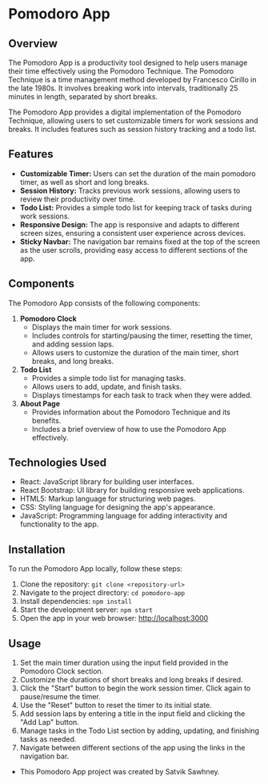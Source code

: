# Pomodoro App

## Overview

The Pomodoro App is a productivity tool designed to help users manage their time effectively using the Pomodoro Technique. The Pomodoro Technique is a time management method developed by Francesco Cirillo in the late 1980s. It involves breaking work into intervals, traditionally 25 minutes in length, separated by short breaks.

The Pomodoro App provides a digital implementation of the Pomodoro Technique, allowing users to set customizable timers for work sessions and breaks. It includes features such as session history tracking and a todo list.

## Features

- **Customizable Timer:** Users can set the duration of the main pomodoro timer, as well as short and long breaks.
- **Session History:** Tracks previous work sessions, allowing users to review their productivity over time.
- **Todo List:** Provides a simple todo list for keeping track of tasks during work sessions.
- **Responsive Design:** The app is responsive and adapts to different screen sizes, ensuring a consistent user experience across devices.
- **Sticky Navbar:** The navigation bar remains fixed at the top of the screen as the user scrolls, providing easy access to different sections of the app.

## Components

The Pomodoro App consists of the following components:

1. **Pomodoro Clock**
   - Displays the main timer for work sessions.
   - Includes controls for starting/pausing the timer, resetting the timer, and adding session laps.
   - Allows users to customize the duration of the main timer, short breaks, and long breaks.
2. **Todo List**
   - Provides a simple todo list for managing tasks.
   - Allows users to add, update, and finish tasks.
   - Displays timestamps for each task to track when they were added.
3. **About Page**
   - Provides information about the Pomodoro Technique and its benefits.
   - Includes a brief overview of how to use the Pomodoro App effectively.

## Technologies Used

- React: JavaScript library for building user interfaces.
- React Bootstrap: UI library for building responsive web applications.
- HTML5: Markup language for structuring web pages.
- CSS: Styling language for designing the app's appearance.
- JavaScript: Programming language for adding interactivity and functionality to the app.

## Installation

To run the Pomodoro App locally, follow these steps:

1. Clone the repository: `git clone <repository-url>`
2. Navigate to the project directory: `cd pomodoro-app`
3. Install dependencies: `npm install`
4. Start the development server: `npm start`
5. Open the app in your web browser: [http://localhost:3000](http://localhost:3000)

## Usage

1. Set the main timer duration using the input field provided in the Pomodoro Clock section.
2. Customize the durations of short breaks and long breaks if desired.
3. Click the "Start" button to begin the work session timer. Click again to pause/resume the timer.
4. Use the "Reset" button to reset the timer to its initial state.
5. Add session laps by entering a title in the input field and clicking the "Add Lap" button.
6. Manage tasks in the Todo List section by adding, updating, and finishing tasks as needed.
7. Navigate between different sections of the app using the links in the navigation bar.

- This Pomodoro App project was created by Satvik Sawhney.
